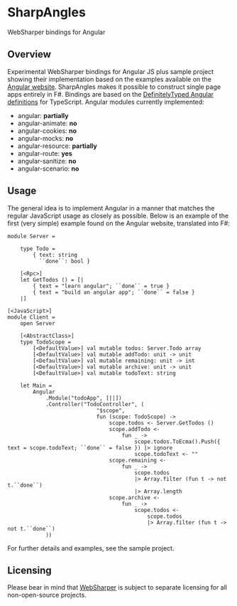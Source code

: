 SharpAngles
===========

WebSharper bindings for Angular

## Overview

Experimental WebSharper bindings for Angular JS plus sample project showing their implementation based on the examples
available on the [Angular website][1]. SharpAngles makes it possible to construct single page apps entirely in F#. Bindings
are based on the [DefinitelyTyped Angular definitions][2] for TypeScript. Angular modules currently implemented:

* angular: **partially**
* angular-animate: **no**
* angular-cookies: **no**
* angular-mocks: **no**
* angular-resource: **partially**
* angular-route: **yes**
* angular-sanitize: **no**
* angular-scenario: **no**

## Usage

The general idea is to implement Angular in a manner that matches the regular JavaScript usage as closely as possible.
Below is an example of the first (very simple) example found on the Angular website, translated into F#:

```F#
module Server =

    type Todo =
        { text: string
          ``done``: bool }

    [<Rpc>]
    let GetTodos () = [|
        { text = "learn angular"; ``done`` = true }
        { text = "build an angular app"; ``done`` = false }
    |]
    
[<JavaScript>]
module Client =
    open Server
    
    [<AbstractClass>]
    type TodoScope =
        [<DefaultValue>] val mutable todos: Server.Todo array
        [<DefaultValue>] val mutable addTodo: unit -> unit
        [<DefaultValue>] val mutable remaining: unit -> int
        [<DefaultValue>] val mutable archive: unit -> unit
        [<DefaultValue>] val mutable todoText: string
        
    let Main =
        Angular
            .Module("todoApp", [||])
            .Controller("TodoController", (
                            "$scope", 
                            fun (scope: TodoScope) -> 
                                scope.todos <- Server.GetTodos ()
                                scope.addTodo <-
                                    fun _ ->
                                        scope.todos.ToEcma().Push({ text = scope.todoText; ``done`` = false }) |> ignore
                                        scope.todoText <- ""
                                scope.remaining <-
                                    fun _ ->
                                        scope.todos
                                        |> Array.filter (fun t -> not t.``done``)
                                        |> Array.length
                                scope.archive <-
                                    fun _ ->
                                        scope.todos <-
                                            scope.todos
                                            |> Array.filter (fun t -> not t.``done``)
            ))
```

For further details and examples, see the sample project.

## Licensing

Please bear in mind that [WebSharper][3] is subject to separate licensing for all non-open-source projects.

[1]: http://angularjs.com/
[2]: https://github.com/borisyankov/DefinitelyTyped/tree/master/angularjs
[3]: http://www.websharper.com/